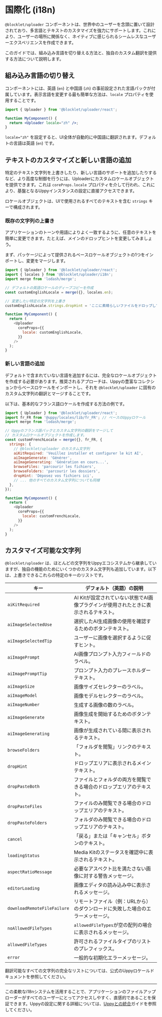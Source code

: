 # 国際化 (i18n)

`@blocklet/uploader` コンポーネントは、世界中のユーザーを念頭に置いて設計されており、多言語とテキストのカスタマイズを強力にサポートします。これにより、ユーザーの場所に関係なく、ネイティブに感じられるシームレスなユーザーエクスペリエンスを作成できます。

このガイドでは、組み込み言語を切り替える方法と、独自のカスタム翻訳を提供する方法について説明します。

## 組み込み言語の切り替え

コンポーネントには、英語 (`en`) と中国語 (`zh`) の事前設定された言語パックが付属しています。表示言語を変更する最も簡単な方法は、`locale` プロパティを使用することです。

```jsx Uploader with Chinese locale icon=logos:react
import { Uploader } from '@blocklet/uploader/react';

function MyComponent() {
  return <Uploader locale="zh" />;
}
```

`locale="zh"` を設定すると、UI全体が自動的に中国語に翻訳されます。デフォルトの言語は英語 (`en`) です。

## テキストのカスタマイズと新しい言語の追加

特定のテキスト文字列を上書きしたり、新しい言語のサポートを追加したりするなど、より高度な制御を行うには、Uploaderにカスタムロケールオブジェクトを提供できます。これは `coreProps.locale` プロパティを介して行われ、これにより、基盤となるUppyインスタンスの設定に直接アクセスできます。

ロケールオブジェクトは、UIで使用されるすべてのテキストを含む `strings` キーで構成されます。

### 既存の文字列の上書き

アプリケーションのトーンや用語によりよく一致するように、任意のテキストを簡単に変更できます。たとえば、メインのドロップヒントを変更してみましょう。

まず、パッケージによって提供されるベースロケールオブジェクトの1つをインポートし、変更をマージします。

```javascript Customizing the drop hint text icon=logos:javascript
import { Uploader } from '@blocklet/uploader/react';
import { locales } from '@blocklet/uploader/i18n';
import merge from 'lodash/merge';

// デフォルトの英語ロケールのディープコピーを作成
const customEnglishLocale = merge({}, locales.en);

// 変更したい特定の文字列を上書き
customEnglishLocale.strings.dropHint = 'ここに素晴らしいファイルをドロップしてください！';

function MyComponent() {
  return (
    <Uploader
      coreProps={{
        locale: customEnglishLocale,
      }}
    />
  );
}
```

### 新しい言語の追加

デフォルトで含まれていない言語を追加するには、完全なロケールオブジェクトを作成する必要があります。推奨されるアプローチは、Uppyの豊富なコレクションからベースロケールをインポートし、それを `@blocklet/uploader` に固有のカスタム文字列の翻訳とマージすることです。

以下は、基本的なフランス語ロケールを作成する方法の例です。

```javascript Adding a French locale icon=logos:javascript
import { Uploader } from '@blocklet/uploader/react';
import fr_FR from '@uppy/locales/lib/fr_FR'; // ベースのUppyロケール
import merge from 'lodash/merge';

// Uppyのフランス語パックとカスタム文字列の翻訳をマージして
// カスタムロケールオブジェクトを作成します。
const customFrenchLocale = merge({}, fr_FR, {
  strings: {
    // @blocklet/uploader のカスタム文字列
    aiKitRequired: 'Veuillez installer et configurer le kit AI',
    aiImageGenerate: 'Générer',
    aiImageGenerating: 'Génération en cours...',
    browseFiles: 'parcourir les fichiers',
    browseFolders: 'parcourir les dossiers',
    dropHint: 'Déposez vos fichiers ici',
    // ... 他のすべてのカスタム文字列についても同様
  },
});

function MyComponent() {
  return (
    <Uploader
      coreProps={{
        locale: customFrenchLocale,
      }}
    />
  );
}
```

## カスタマイズ可能な文字列

`@blocklet/uploader` は、ほとんどの文字列をUppyエコシステムから継承していますが、独自の機能のためにいくつかのカスタム文字列も追加しています。以下は、上書きできるこれらの特定のキーのリストです。

| キー | デフォルト（英語）の説明 |
|---|---|
| `aiKitRequired` | AI Kitが設定されていない状態でAI画像プラグインが使用されたときに表示されるテキスト。 |
| `aiImageSelectedUse` | 選択したAI生成画像の使用を確認するためのボタンテキスト。 |
| `aiImageSelectedTip` | ユーザーに画像を選択するように促すヒント。 |
| `aiImagePrompt` | AI画像プロンプト入力フィールドのラベル。 |
| `aiImagePromptTip` | プロンプト入力のプレースホルダーテキスト。 |
| `aiImageSize` | 画像サイズセレクターのラベル。 |
| `aiImageModel` | 画像モデルセレクターのラベル。 |
| `aiImageNumber` | 生成する画像の数のラベル。 |
| `aiImageGenerate` | 画像生成を開始するためのボタンテキスト。 |
| `aiImageGenerating` | 画像が生成されている間に表示されるテキスト。 |
| `browseFolders` | 「フォルダを閲覧」リンクのテキスト。 |
| `dropHint` | ドロップエリアに表示されるメインテキスト。 |
| `dropPasteBoth` | ファイルとフォルダの両方を閲覧できる場合のドロップエリアのテキスト。 |
| `dropPasteFiles` | ファイルのみ閲覧できる場合のドロップエリアのテキスト。 |
| `dropPasteFolders` | フォルダのみ閲覧できる場合のドロップエリアのテキスト。 |
| `cancel` | 「戻る」または「キャンセル」ボタンのテキスト。 |
| `loadingStatus` | Media Kitのステータスを確認中に表示されるテキスト。 |
| `aspectRatioMessage` | 必要なアスペクト比を満たさない画像に対する警告メッセージ。 |
| `editorLoading` | 画像エディタの読み込み中に表示されるメッセージ。 |
| `downloadRemoteFileFailure` | リモートファイル（例：URLから）のダウンロードに失敗した場合のエラーメッセージ。 |
| `noAllowedFileTypes` | `allowedFileTypes`が空の配列の場合に表示されるメッセージ。 |
| `allowedFileTypes` | 許可されるファイルタイプのリストのプレフィックス。 |
| `error` | 一般的な初期化エラーメッセージ。 |

翻訳可能なすべての文字列の完全なリストについては、公式のUppyロケールドキュメントを参照してください。

---

この柔軟なi18nシステムを活用することで、アプリケーションのファイルアップローダーがすべてのユーザーにとってアクセスしやすく、直感的であることを保証できます。Uppyの設定に関する詳細については、[Uppyとの統合](./concepts-uppy-integration.md)ガイドを参照してください。